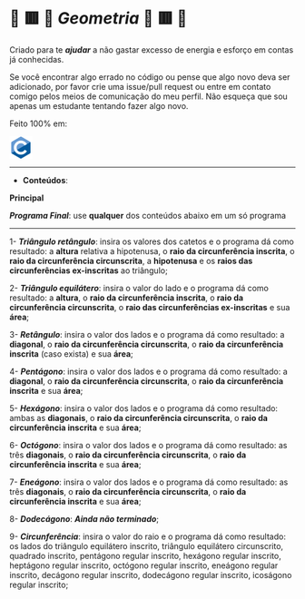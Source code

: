 # 🔴 🟥 🔺 *Geometria* 🔺 🟥 🔴

Criado para te _**ajudar**_ a não gastar excesso de energia e esforço em contas já conhecidas.

Se você encontrar algo errado no código ou pense que algo novo deva ser adicionado, por favor crie uma issue/pull request ou entre em contato comigo pelos meios de comunicação do meu perfil. Não esqueça que sou apenas um estudante tentando fazer algo novo.

Feito 100% em: <div>
<img align="center" alt="C" height="40" width="40" src="https://github.com/devicons/devicon/blob/master/icons/c/c-original.svg">

</div>

---
- **Conteúdos**:

**Principal**

_**Programa Final**_: use **qualquer** dos conteúdos abaixo em um só programa

---
1- _**Triângulo retângulo**_: insira os valores dos catetos e o programa dá como resultado: a **altura** relativa a hipotenusa, o **raio da circunferência inscrita**, o **raio da circunferência circunscrita**, a **hipotenusa** e os **raios das circunferências ex-inscritas** ao triângulo;

2- _**Triângulo equilátero**_: insira o valor do lado e o programa dá como resultado: a **altura**, o **raio da circunferência inscrita**, o **raio da circunferência circunscrita**, o **raio das circunferências ex-inscritas** e sua **área**;

3- _**Retângulo**_: insira o valor dos lados e o programa dá como resultado: a **diagonal**, o **raio da circunferência circunscrita**, o **raio da circunferência inscrita** (caso exista) e sua **área**;

4- _**Pentágono**_: insira o valor dos lados e o programa dá como resultado: a **diagonal**, o **raio da circunferência circunscrita**, o **raio da circunferência inscrita** e sua **área**;

5- _**Hexágono**_: insira o valor dos lados e o programa dá como resultado: ambas as **diagonais**, o **raio da circunferência circunscrita**, o **raio da circunferência inscrita** e sua **área**;

6- _**Octógono**_: insira o valor dos lados e o programa dá como resultado: as três **diagonais**, o **raio da circunferência circunscrita**, o **raio da circunferência inscrita** e sua **área**;

7- _**Eneágono**_: insira o valor dos lados e o programa dá como resultado: as três **diagonais**, o **raio da circunferência circunscrita**, o **raio da circunferência inscrita** e sua **área**;

8- _**Dodecágono**_: _**Ainda não terminado**_;

9- _**Circunferência**_: insira o valor do raio e o programa dá como resultado: os lados do triângulo equilátero inscrito, triângulo equilátero circunscrito, quadrado inscrito, pentágono regular inscrito, hexágono regular inscrito, heptágono regular inscrito, octógono regular inscrito, eneágono regular inscrito, decágono regular inscrito, dodecágono regular inscrito, icoságono regular inscrito;
